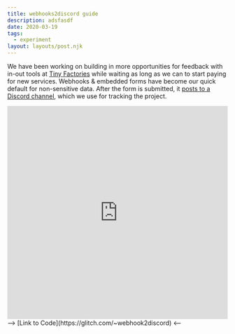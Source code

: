 ```yaml
---
title: webhooks2discord guide
description: adsfasdf
date: 2020-03-19
tags:
  - experiment
layout: layouts/post.njk
---
```


We have been working on building in more opportunities for feedback with in-out tools at [Tiny Factories](https://tinyfactories.space) while waiting as long as we can to start paying for new services. Webhooks & embedded forms have become our quick default for non-sensitive data. After the form is submitted, it [posts to a Discord channel](https://www.notion.so/tinyfactories/Add-System-Reporting-to-Discord-58d33e7da5704e23943dc6485183be01), which we use for tracking the project.

<div class="glitch-embed-wrap" style="height: 486px; width: 100%;">
  <iframe
    allow="encrypted-media"
    src="https://glitch.com/embed/#!/embed/webhook2discord?previewSize=100&previewFirst=true&sidebarCollapsed=true"
    alt="webhook2discord on Glitch"
    style="height: 100%; width: 100%; border: 0;">
  </iframe>
</div>
<span>--> [Link to Code](https://glitch.com/~webhook2discord) <--</span>
